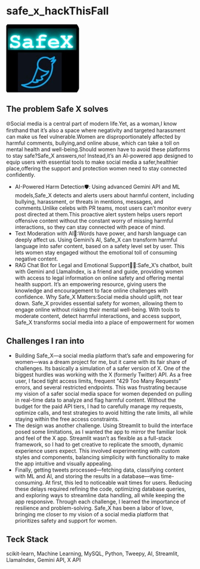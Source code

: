 # safe_x_hackThisFall
![Alt text](https://github.com/lakshmishreea122003/safe_x_hackThisFall/blob/main/Screenshot%202024-11-10%20065123.jpg)
## The problem Safe X solves
🌐Social media is a central part of modern life.Yet, as a woman,I know firsthand that it’s also a space where negativity and targeted harassment can make us feel vulnerable.Women are disproportionately affected by harmful comments, bullying,and online abuse, which can take a toll on mental health and well-being.Should women have to avoid these platforms to stay safe?Safe_X answers,no! Instead,it’s an AI-powered app designed to equip users with essential tools to make social media a safer,healthier place,offering the support and protection women need to stay connected confidently.
- AI-Powered Harm Detection🛡️: Using advanced Gemini API and ML models,Safe_X detects and alerts users about harmful content, including bullying, harassment, or threats in mentions, messages, and comments.Unlike celebs with PR teams, most users can’t monitor every post directed at them.This proactive alert system helps users report offensive content without the constant worry of missing harmful interactions, so they can stay connected with peace of mind.
- Text Moderation with AI🧘:Words have power, and harsh language can deeply affect us. Using Gemini’s AI, Safe_X can transform harmful language into safer content, based on a safety level set by user. This lets women stay engaged without the emotional toll of consuming negative content.
- RAG Chat Bot for Legal and Emotional Support🤖💪:Safe_X’s chatbot, built with Gemini and LlamaIndex, is a friend and guide, providing women with access to legal information on online safety and offering mental health support. It’s an empowering resource, giving users the knowledge and encouragement to face online challenges with confidence.
Why Safe_X Matters:Social media should uplift, not tear down. Safe_X provides essential safety for women, allowing them to engage online without risking their mental well-being. With tools to moderate content, detect harmful interactions, and access support, Safe_X transforms social media into a place of empowerment for women

## Challenges I ran into
- Building Safe_X—a social media platform that’s safe and empowering for women—was a dream project for me, but it came with its fair share of challenges. Its basically a simulation of a safer version of X.
One of the biggest hurdles was working with the X (formerly Twitter) API. As a free user, I faced tight access limits, frequent "429 Too Many Requests" errors, and several restricted endpoints. This was frustrating because my vision of a safer social media space for women depended on pulling in real-time data to analyze and flag harmful content. Without the budget for the paid API tiers, I had to carefully manage my requests, optimize calls, and test strategies to avoid hitting the rate limits, all while staying within the free access constraints.
- The design was another challenge. Using Streamlit to build the interface posed some limitations, as I wanted the app to mirror the familiar look and feel of the X app. Streamlit wasn’t as flexible as a full-stack framework, so I had to get creative to replicate the smooth, dynamic experience users expect. This involved experimenting with custom styles and components, balancing simplicity with functionality to make the app intuitive and visually appealing.
- Finally, getting tweets processed—fetching data, classifying content with ML and AI, and storing the results in a database—was time-consuming. At first, this led to noticeable wait times for users. Reducing these delays required refining the code, optimizing database queries, and exploring ways to streamline data handling, all while keeping the app responsive.
Through each challenge, I learned the importance of resilience and problem-solving. Safe_X has been a labor of love, bringing me closer to my vision of a social media platform that prioritizes safety and support for women.

## Teck Stack
scikit-learn, Machine Learning, MySQL, Python, Tweepy, AI, Streamlit, LlamaIndex, Gemini API, X API
